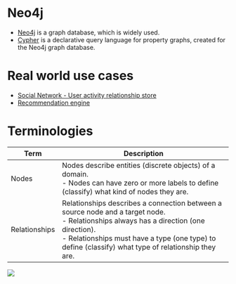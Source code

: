 # Neo4j
- [Neo4j](https://neo4j.com/) is a graph database, which is widely used.
- [Cypher](https://neo4j.com/developer/cypher/) is a declarative query language for property graphs, created for the Neo4j graph database.

# Real world use cases
- [Social Network - User activity relationship store](../../../../3_HLDDesignProblemsUC/HLD_SocialNetworkFacebookInstagram/Readme.md)
- [Recommendation engine](https://neo4j.com/use-cases/real-time-recommendation-engine/)

# Terminologies

| Term          | Description                                                                                                                                                                                                                                        |
|---------------|----------------------------------------------------------------------------------------------------------------------------------------------------------------------------------------------------------------------------------------------------|
| Nodes         | Nodes describe entities (discrete objects) of a domain.<br/>- Nodes can have zero or more labels to define (classify) what kind of nodes they are.                                                                                                 |
| Relationships | Relationships describes a connection between a source node and a target node.<br/>- Relationships always has a direction (one direction).<br/>- Relationships must have a type (one type) to define (classify) what type of relationship they are. |

![](https://neo4j.com/docs/getting-started/current/_images/graph_simple.svg)